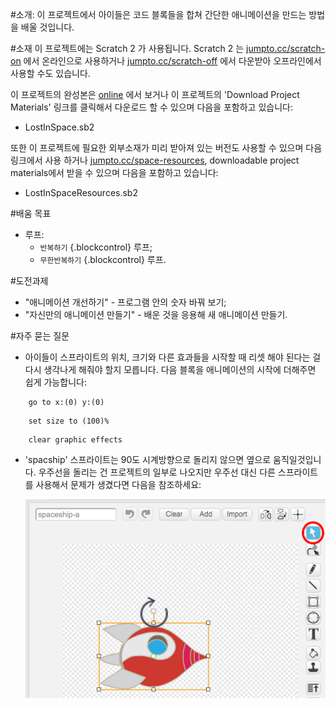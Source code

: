 ﻿---
제목: 우주에서 길을 잃다 — 클럽 리더를 위한 노트
언어: ko-KR
embeds: "*.png"
... 

#소개:
이 프로젝트에서 아이들은 코드 블록들을 합쳐 간단한 애니메이션을 만드는 방법을 배울 것입니다.

#소재
이 프로젝트에는 Scratch 2 가 사용됩니다. Scratch 2 는 [jumpto.cc/scratch-on](http://jumpto.cc/scratch-on) 에서 온라인으로 사용하거나 [jumpto.cc/scratch-off](http://jumpto.cc/scratch-off) 에서 다운받아 오프라인에서 사용할 수도 있습니다.

이 프로젝트의 완성본은 <a href="http://scratch.mit.edu/projects/26818098/#editor">online</a> 에서 보거나  이 프로젝트의 'Download Project Materials' 링크를 클릭해서 다운로드 할 수 있으며 다음을 포함하고 있습니다:

+ LostInSpace.sb2

또한 이 프로젝트에 필요한 외부소재가 미리 받아져 있는 버전도 사용할 수 있으며 다음 링크에서 사용 하거나 [jumpto.cc/space-resources](http://jumpto.cc/space-resources), downloadable project materials에서 받을 수 있으며 다음을 포함하고 있습니다:

+ LostInSpaceResources.sb2 

#배움 목표
+ 루프:
	+ `반복하기` {.blockcontrol} 루프;
	+ `무한반복하기` {.blockcontrol} 루프.

#도전과제
+ "애니메이션 개선하기" - 프로그램 안의 숫자 바꿔 보기;
+ "자신만의 애니메이션 만들기" - 배운 것을 응용해 새 애니메이션 만들기.

#자주 묻는 질문
+ 아이들이 스프라이트의 위치, 크기와 다른 효과들을 시작할 때 리셋 해야 된다는 걸 다시 생각나게 해줘야 할지 모릅니다. 다음 블록을 애니메이션의 시작에 더해주면 쉽게 가능합니다:

```blocks
	go to x:(0) y:(0)
```

```blocks
	set size to (100)%
```

```blocks
	clear graphic effects
```

+ 'spacship' 스프라이트는 90도 시계방향으로 돌리지 않으면 옆으로 움직일것입니다. 우주선을 돌리는 건 프로젝트의 일부로 나오지만 우주선 대신 다른 스프라이트를 사용해서 문제가 생겼다면 다음을 참조하세요:

	![screenshot](space-rotate.png)
